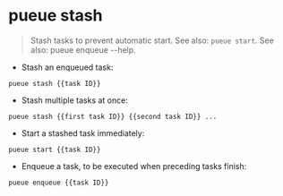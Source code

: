 # pueue stash

> Stash tasks to prevent automatic start.
> See also: `pueue start`.
> See also: pueue enqueue --help.

- Stash an enqueued task:

`pueue stash {{task ID}}`

- Stash multiple tasks at once:

`pueue stash {{first task ID}} {{second task ID}} ...`

- Start a stashed task immediately:

`pueue start {{task ID}}`

- Enqueue a task, to be executed when preceding tasks finish:

`pueue enqueue {{task ID}}`
